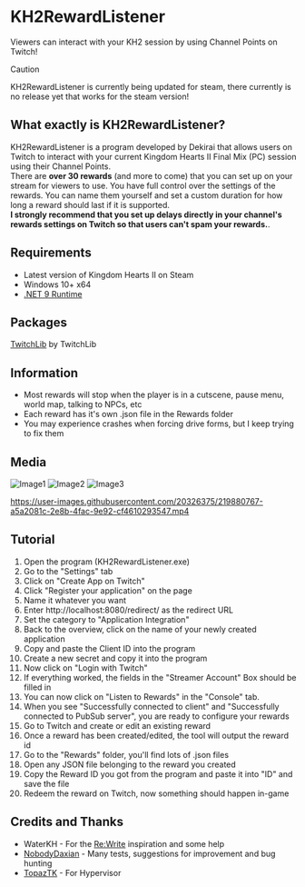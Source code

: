 


# KH2RewardListener

Viewers can interact with your KH2 session by using Channel Points on Twitch!

> [!CAUTION]  
> KH2RewardListener is currently being updated for steam, there currently is no release yet that works for the steam version!

## What exactly is KH2RewardListener?
KH2RewardListener is a program developed by Dekirai that allows users on Twitch to interact with your current Kingdom Hearts II Final Mix (PC) session using their Channel Points.  
There are **over 30 rewards** (and more to come) that you can set up on your stream for viewers to use. 
You have full control over the settings of the rewards. You can name them yourself and set a custom duration for how long a reward should last if it is supported.  
**I strongly recommend that you set up delays directly in your channel's rewards settings on Twitch so that users can't spam your rewards.**.

## Requirements

 - Latest version of Kingdom Hearts II on Steam
 - Windows 10+ x64
 - [.NET 9 Runtime](https://dotnet.microsoft.com/en-us/download/dotnet/9.0)

## Packages
[TwitchLib](https://github.com/TwitchLib/TwitchLib) by TwitchLib  

## Information
 - Most rewards will stop when the player is in a cutscene, pause menu, world map, talking to NPCs, etc
 - Each reward has it's own .json file in the Rewards folder
 - You may experience crashes when forcing drive forms, but I keep trying to fix them
 
## Media
![Image1](https://i.imgur.com/8UMhfJI.png)
![Image2](https://i.imgur.com/cUNM8s9.png)
![Image3](https://i.imgur.com/DiKKLsT.png)  

 https://user-images.githubusercontent.com/20326375/219880767-a5a2081c-2e8b-4fac-9e92-cf4610293547.mp4

## Tutorial
1. Open the program (KH2RewardListener.exe)
2. Go to the "Settings" tab
3. Click on "Create App on Twitch"
4. Click "Register your application" on the page
5. Name it whatever you want
6. Enter http://localhost:8080/redirect/ as the redirect URL
7. Set the category to "Application Integration"
8. Back to the overview, click on the name of your newly created application
9. Copy and paste the Client ID into the program
10. Create a new secret and copy it into the program
11. Now click on "Login with Twitch"
12. If everything worked, the fields in the "Streamer Account" Box should be filled in
13. You can now click on "Listen to Rewards" in the "Console" tab.
14. When you see "Successfully connected to client" and "Successfully connected to PubSub server", you are ready to configure your rewards
15. Go to Twitch and create or edit an existing reward
16. Once a reward has been created/edited, the tool will output the reward id
17. Go to the "Rewards" folder, you'll find lots of .json files
18. Open any JSON file belonging to the reward you created
19. Copy the Reward ID you got from the program and paste it into "ID" and save the file
20. Redeem the reward on Twitch, now something should happen in-game

## Credits and Thanks
 - WaterKH - For the [Re:Write](https://github.com/WaterKH/ReWrite) inspiration and some help
 - [NobodyDaxian](https://www.twitch.tv/nobodydaxian) - Many tests, suggestions for improvement and bug hunting
 - [TopazTK](https://github.com/TopazTK) - For Hypervisor
